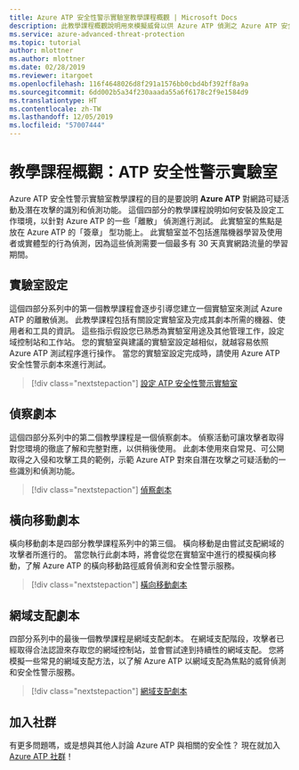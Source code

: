 ```yaml
---
title: Azure ATP 安全性警示實驗室教學課程概觀 | Microsoft Docs
description: 此教學課程概觀說明用來模擬威脅以供 Azure ATP 偵測之 Azure ATP 安全性警示實驗室的四個部分。
ms.service: azure-advanced-threat-protection
ms.topic: tutorial
author: mlottner
ms.author: mlottner
ms.date: 02/28/2019
ms.reviewer: itargoet
ms.openlocfilehash: 116f4648026d8f291a1576bb0cbd4bf392ff8a9a
ms.sourcegitcommit: 6dd002b5a34f230aaada55a6f6178c2f9e1584d9
ms.translationtype: HT
ms.contentlocale: zh-TW
ms.lasthandoff: 12/05/2019
ms.locfileid: "57007444"
---
```

# <a name="tutorial-overview-atp-security-alert-lab"></a>教學課程概觀：ATP 安全性警示實驗室

Azure ATP 安全性警示實驗室教學課程的目的是要說明 **Azure ATP** 對網路可疑活動及潛在攻擊的識別和偵測功能。 這個四部分的教學課程說明如何安裝及設定工作環境，以針對 Azure ATP 的一些「離散」  偵測進行測試。 此實驗室的焦點是放在 Azure ATP 的「簽章」  型功能上。 此實驗室並不包括進階機器學習及使用者或實體型的行為偵測，因為這些偵測需要一個最多有 30 天真實網路流量的學習期間。

## <a name="lab-setup"></a>實驗室設定

這個四部分系列中的第一個教學課程會逐步引導您建立一個實驗室來測試 Azure ATP 的離散偵測。 此教學課程包括有關設定實驗室及完成其劇本所需的機器、使用者和工具的資訊。 這些指示假設您已熟悉為實驗室用途及其他管理工作，設定域控制站和工作站。 您的實驗室與建議的實驗室設定越相似，就越容易依照 Azure ATP 測試程序進行操作。 當您的實驗室設定完成時，請使用 Azure ATP 安全性警示劇本來進行測試。

> [!div class="nextstepaction"]
> [設定 ATP 安全性警示實驗室](atp-playbook-setup-lab.md)

## <a name="reconnaissance-playbook"></a>偵察劇本

這個四部分系列中的第二個教學課程是一個偵察劇本。 偵察活動可讓攻擊者取得對您環境的徹底了解和完整對應，以供稍後使用。 此劇本使用來自常見、可公開取得之入侵和攻擊工具的範例，示範 Azure ATP 對來自潛在攻擊之可疑活動的一些識別和偵測功能。

> [!div class="nextstepaction"]
> [偵察劇本](atp-playbook-reconnaissance.md)


## <a name="lateral-movement-playbook"></a>橫向移動劇本

橫向移動劇本是四部分教學課程系列中的第三個。 橫向移動是由嘗試支配網域的攻擊者所進行的。 當您執行此劇本時，將會從您在實驗室中進行的模擬橫向移動，了解 Azure ATP 的橫向移動路徑威脅偵測和安全性警示服務。  

> [!div class="nextstepaction"]
> [橫向移動劇本](atp-playbook-lateral-movement.md)

## <a name="domain-dominance-playbook"></a>網域支配劇本

四部分系列中的最後一個教學課程是網域支配劇本。 在網域支配階段，攻擊者已經取得合法認證來存取您的網域控制站，並會嘗試達到持續性的網域支配。 您將模擬一些常見的網域支配方法，以了解 Azure ATP 以網域支配為焦點的威脅偵測和安全性警示服務。

> [!div class="nextstepaction"]
> [網域支配劇本](atp-playbook-domain-dominance.md)


## <a name="join-the-community"></a>加入社群

有更多問題嗎，或是想與其他人討論 Azure ATP 與相關的安全性？ 現在就加入 [Azure ATP 社群](https://techcommunity.microsoft.com/t5/Azure-Advanced-Threat-Protection/bd-p/AzureAdvancedThreatProtection)！
